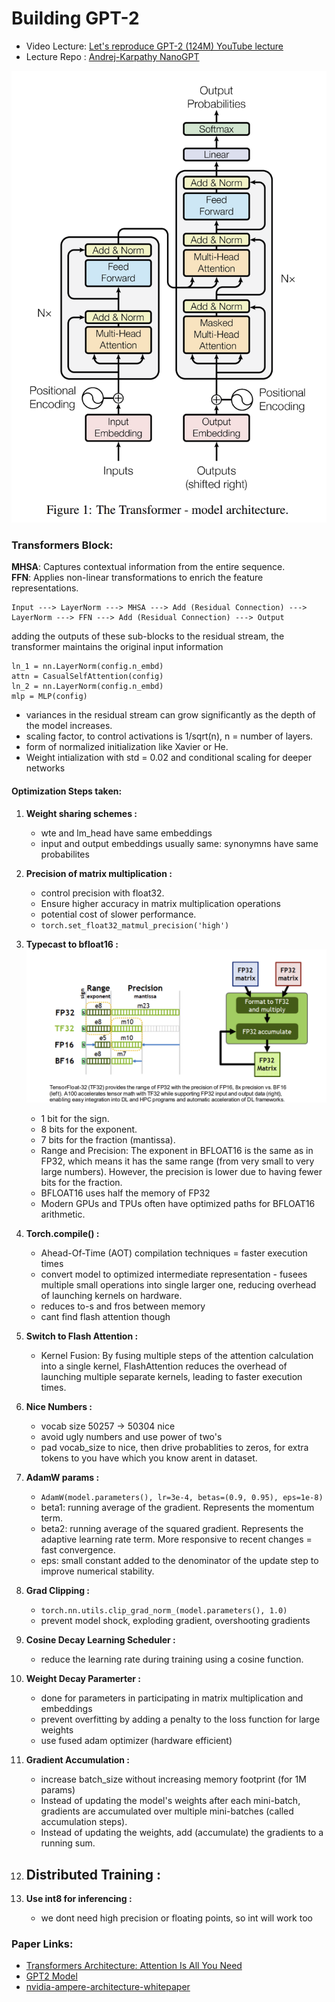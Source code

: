 # Building GPT-2
- Video Lecture: [Let's reproduce GPT-2 (124M) YouTube lecture](https://youtu.be/l8pRSuU81PU)
- Lecture Repo : [Andrej-Karpathy NanoGPT](https://github.com/karpathy/build-nanogpt)

![transformers-architecture](pics/image.png)

### Transformers Block:
**MHSA**: Captures contextual information from the entire sequence. <br>
**FFN**: Applies non-linear transformations to enrich the feature representations.

```
Input ---> LayerNorm ---> MHSA ---> Add (Residual Connection) ---> LayerNorm ---> FFN ---> Add (Residual Connection) ---> Output
```
adding the outputs of these sub-blocks to the residual stream, the transformer maintains the original input information
```
ln_1 = nn.LayerNorm(config.n_embd)
attn = CasualSelfAttention(config)
ln_2 = nn.LayerNorm(config.n_embd)
mlp = MLP(config)
```

- variances in the residual stream can grow significantly as the depth of the model increases.
- scaling factor, to control activations is 1/sqrt(n), n = number of layers.
- form of normalized initialization like Xavier or He.
- Weight intialization with std = 0.02 and conditional scaling for deeper networks


#### Optimization Steps taken: 

1. **Weight sharing schemes :** 
    - wte and lm_head have same embeddings
    - input and output embeddings usually same: synonymns have same probabilites

3. **Precision of matrix multiplication :**
    - control precision with float32. 
    - Ensure higher accuracy in matrix multiplication operations
    - potential cost of slower performance. 
    - `torch.set_float32_matmul_precision('high')`

4. **Typecast to bfloat16 :**
![alt text](pics/image2.png)
    - 1 bit for the sign.
    - 8 bits for the exponent.
    - 7 bits for the fraction (mantissa).
    - Range and Precision: The exponent in BFLOAT16 is the same as in FP32, which means it has the same range (from very small to very large numbers). However, the precision is lower due to having fewer bits for the fraction.
    - BFLOAT16 uses half the memory of FP32 
    - Modern GPUs and TPUs often have optimized paths for BFLOAT16 arithmetic.

5. **Torch.compile() :**
    - Ahead-Of-Time (AOT) compilation techniques = faster execution times
    - convert model to optimized intermediate representation - fusees multiple small operations into single larger one, reducing overhead of launching kernels on hardware.
    - reduces to-s and fros between memory
    - cant find flash attention though

6. **Switch to Flash Attention :**
    - Kernel Fusion: By fusing multiple steps of the attention calculation into a single kernel, FlashAttention reduces the overhead of launching multiple separate kernels, leading to faster execution times.

7. **Nice Numbers :**
    - vocab size 50257 -> 50304 nice
    - avoid ugly numbers and use power of two's
    - pad vocab_size to nice, then drive probablities to zeros, for extra tokens to you have which you know arent in dataset.

8. **AdamW params :**
    - `AdamW(model.parameters(), lr=3e-4, betas=(0.9, 0.95), eps=1e-8)` 
    - beta1: running average of the gradient. Represents the momentum term.
    - beta2: running average of the squared gradient. Represents the adaptive learning rate term. More responsive to recent changes = fast convergence.
    - eps: small constant added to the denominator of the update step to improve numerical stability.

9. **Grad Clipping :**
    - `torch.nn.utils.clip_grad_norm_(model.parameters(), 1.0)`
    - prevent model shock, exploding gradient, overshooting gradients

10. **Cosine Decay Learning Scheduler :**
    - reduce the learning rate during training using a cosine function.

11. **Weight Decay Paramerter :**
    - done for parameters in participating in matrix multiplication and embeddings
    - prevent overfitting by adding a penalty to the loss function for large weights
    - use fused adam optimizer (hardware efficient)

12. **Gradient Accumulation :**
    - increase batch_size without increasing memory footprint (for 1M params)
    - Instead of updating the model's weights after each mini-batch, gradients are accumulated over multiple mini-batches (called accumulation steps).
    - Instead of updating the weights, add (accumulate) the gradients to a running sum.

13. **Distributed Training :**
    - 
9. **Use int8 for inferencing :**
    - we dont need high precision or floating points, so int will work too


### Paper Links:
- [Transformers Architecture: Attention Is All You Need](https://arxiv.org/pdf/1706.03762)
- [GPT2 Model](https://d4mucfpksywv.cloudfront.net/better-language-models/language-models.pdf)
- [nvidia-ampere-architecture-whitepaper](https://images.nvidia.com/aem-dam/en-zz/Solutions/data-center/nvidia-ampere-architecture-whitepaper.pdf)

